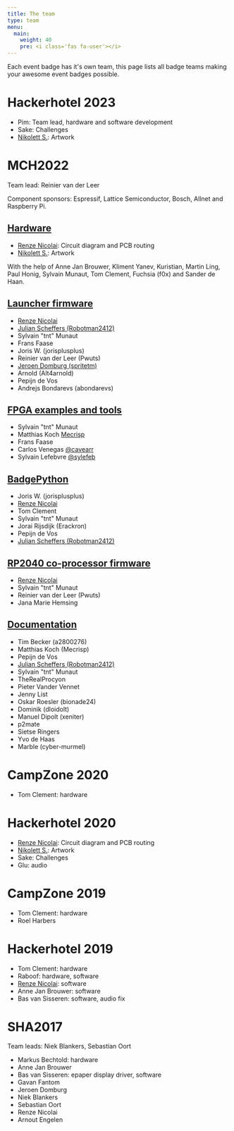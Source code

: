 ```yaml
---
title: The team
type: team
menu:
  main:
    weight: 40
    pre: <i class='fas fa-user'></i>
---
```


<!-- Basic page header is handled by a layout! -->

Each event badge has it's own team, this page lists all badge teams making your awesome event badges possible.

# Hackerhotel 2023

 - Pim: Team lead, hardware and software development
 - Sake: Challenges
 - [Nikolett S.](https://ankhaneko.art): Artwork

# MCH2022

Team lead: Reinier van der Leer

Component sponsors: Espressif, Lattice Semiconductor, Bosch, Allnet and Raspberry Pi.

## [Hardware](https://github.com/badgeteam/mch2022-badge-hardware)

 - [Renze Nicolai](https://nicolaielectronics.nl): Circuit diagram and PCB routing
 - [Nikolett S.](https://ankhaneko.art): Artwork

With the help of Anne Jan Brouwer, Kliment Yanev, Kuristian, Martin Ling, Paul Honig, Sylvain Munaut, Tom Clement, Fuchsia (f0x) and Sander de Haan.

## [Launcher firmware](https://github.com/badgeteam/mch2022-firmware-esp32)

 - [Renze Nicolai](https://nicolaielectronics.nl)
 - [Julian Scheffers (Robotman2412)](https://robot.scheffers.net/)
 - Sylvain "tnt" Munaut
 - Frans Faase
 - Joris W. (jorisplusplus)
 - Reinier van der Leer (Pwuts)
 - [Jeroen Domburg (spritetm)](https://spritesmods.com)
 - Arnold (Alt4arnold)
 - Pepijn de Vos
 - Andrejs Bondarevs (abondarevs)

## [FPGA examples and tools](https://github.com/badgeteam/mch2022-firmware-ice40)

 - Sylvain "tnt" Munaut
 - Matthias Koch [Mecrisp](http://mecrisp.sourceforge.net/)
 - Frans Faase
 - Carlos Venegas [@cavearr](https://twitter.com/cavearr)
 - Sylvain Lefebvre [@sylefeb](https://twitter.com/sylefeb)

## [BadgePython](https://github.com/badgeteam/badgePython/)

 - Joris W. (jorisplusplus)
 - [Renze Nicolai](https://nicolaielectronics.nl)
 - Tom Clement
 - Sylvain "tnt" Munaut
 - Jorai Rijsdijk (Erackron)
 - Pepijn de Vos
 - [Julian Scheffers (Robotman2412)](https://robot.scheffers.net/)

## [RP2040 co-processor firmware](https://github.com/badgeteam/mch2022-firmware-rp2040)

 - [Renze Nicolai](https://nicolaielectronics.nl)
 - Sylvain "tnt" Munaut
 - Reinier van der Leer (Pwuts)
 - Jana Marie Hemsing

## [Documentation](https://github.com/badgeteam/website)

 - Tim Becker (a2800276)
 - Matthias Koch (Mecrisp)
 - Pepijn de Vos
 - [Julian Scheffers (Robotman2412)](https://robot.scheffers.net/)
 - Sylvain "tnt" Munaut
 - TheRealProcyon
 - Pieter Vander Vennet
 - Jenny List
 - Oskar Roesler (bionade24)
 - Dominik (dloidolt)
 - Manuel Dipolt (xeniter)
 - p2mate
 - Sietse Ringers
 - Yvo de Haas
 - Marble (cyber-murmel)

# CampZone 2020

 - Tom Clement: hardware

# Hackerhotel 2020

 - [Renze Nicolai](https://nicolaielectronics.nl): Circuit diagram and PCB routing
 - [Nikolett S.](https://ankhaneko.art): Artwork
 - Sake: Challenges
 - Glu: audio

# CampZone 2019

 - Tom Clement: hardware
 - Roel Harbers

# Hackerhotel 2019

 - Tom Clement: hardware
 - Raboof: hardware, software
 - [Renze Nicolai](https://nicolaielectronics.nl): software
 - Anne Jan Brouwer: software
 - Bas van Sisseren: software, audio fix

# SHA2017

Team leads: Niek Blankers, Sebastian Oort

 - Markus Bechtold: hardware
 - Anne Jan Brouwer
 - Bas van Sisseren: epaper display driver, software
 - Gavan Fantom
 - Jeroen Domburg
 - Niek Blankers
 - Sebastian Oort
 - Renze Nicolai
 - Arnout Engelen
